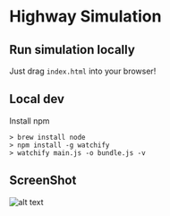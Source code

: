 Highway Simulation
===
Run simulation locally
---
Just drag `index.html` into your browser!

Local dev
---
Install npm
```
> brew install node
> npm install -g watchify
> watchify main.js -o bundle.js -v
```

ScreenShot
---
![alt text](https://github.com/CromwellTOT/traffic_simulation/blob/master/screenshots/image1.jpg?raw=true)